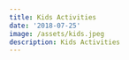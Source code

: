 ```yaml
---
title: Kids Activities
date: '2018-07-25'
image: /assets/kids.jpeg
description: Kids Activities
---
```


